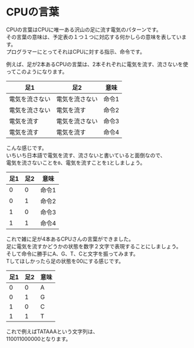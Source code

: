 # CPUの言葉

CPUの言葉はCPUに唯一ある沢山の足に流す電気のパターンです。  
その言葉の意味は、予定表の１つ１つに対応する何かしらの意味を表しています。  
プログラマーにとってそれはCPUに対する指示、命令です。

例えば、足が2本あるCPUの言葉は、2本それぞれに電気を流す、流さないを使ってこのようになります。  

足1            | 足2            | 意味
---            | ---            | ---
電気を流さない | 電気を流さない | 命令1
電気を流さない | 電気を流す     | 命令2
電気を流す     | 電気を流さない | 命令3
電気を流す     | 電気を流す     | 命令4

こんな感じです。  
いちいち日本語で電気を流す、流さないと書いていると面倒なので、  
電気を流さないことを`0`、電気を流すことを`1`としましょう。

足1 | 足2 | 意味
--- | --- | ---
0   | 0   | 命令1
0   | 1   | 命令2
1   | 0   | 命令3
1   | 1   | 命令4

これで雑に足が4本あるCPUさんの言葉ができました。  
足に電気を流すかどうかの状態を数字２文字で表現することにしましょう。  
そして命令に勝手にA、G、T、Cと文字を振ってみます。  
Tしてほしかったら足の状態を00にする感じです。  

足1 | 足2 | 意味
--- | --- | ---
0   | 0   | A
0   | 1   | G
1   | 0   | C
1   | 1   | T

これで例えばTATAAAという文字列は、  
110011000000となります。

